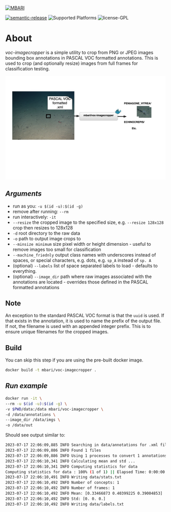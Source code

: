 [![MBARI](https://www.mbari.org/wp-content/uploads/2014/11/logo-mbari-3b.png)](http://www.mbari.org)

[![semantic-release](https://img.shields.io/badge/%20%20%F0%9F%93%A6%F0%9F%9A%80-semantic--release-e10079.svg)](https://github.com/semantic-release/semantic-release)
![Supported Platforms](https://img.shields.io/badge/Supported%20Platforms-Windows%20%7C%20macOS%20%7C%20Linux-green)
![license-GPL](https://img.shields.io/badge/license-GPL-blue)

# About

*voc-imagecropper* is a simple utility to crop from PNG or JPEG images bounding box annotations in PASCAL VOC formatted annotations.
This is used to crop (and optionally resize) images from full frames for classification testing.
    
![ Image link ](img/flow.jpg)

## *Arguments* 

  * run as you:  `-u $(id -u):$(id -g)`
  * remove after running: `--rm`
  * run interactively: `-it`
  * `--resize` the cropped image to the specified size, e.g. `--resize 128x128` crop then resizes to 128x128
  * `-d` root directory to the raw data
  * `-o` path to output image crops to
  * `--minsize minimum` size pixel width or height dimension - useful to remove images too small for classification
  * `--machine_friednly` output class names with underscores instead of spaces, or special characters, e.g. dots, e.g. `sp_A` instead of `sp. A`
  * (optional) `--labels` list of space separated labels to load - defaults to everything. 
  * (optional) `--image_dir` path where raw images associated with the annotations are located - overrides those defined
  in the PASCAL formatted annotations

## Note

An exception to the standard PASCAL VOC format is that the `uuid` is used.  If that exists in the annotation, it is used to name the prefix of the output file.  
If not, the filename is used with an appended integer prefix.  This is to ensure unique filenames for the cropped images.

## Build

You can skip this step if you are using the pre-built docker image.

```bash
docker build -t mbari/voc-imagecropper .
```
## *Run example*

```bash
docker run -it \
--rm -u $(id -u):$(id -g) \
-v $PWD/data:/data mbari/voc-imagecropper \
-d /data/annotations \
--image_dir /data/imgs \
-o /data/out
```

Should see output similar to:
```bash
2023-07-17 22:06:09,885 INFO Searching in data/annotations for .xml files
2023-07-17 22:06:09,886 INFO Found 1 files
2023-07-17 22:06:09,886 INFO Using 1 processes to convert 1 annotations ...
2023-07-17 22:06:10,341 INFO Calculating mean and std ...
2023-07-17 22:06:10,341 INFO Computing statistics for data
Computing statistics for data : 100% (1 of 1) || Elapsed Time: 0:00:00 Time:  0:00:00
2023-07-17 22:06:10,491 INFO Writing data/stats.txt
2023-07-17 22:06:10,492 INFO Number of concepts: 1
2023-07-17 22:06:10,492 INFO Number of frames: 1
2023-07-17 22:06:10,492 INFO Mean: [0.33466873 0.40399225 0.39004853]
2023-07-17 22:06:10,492 INFO Std: [0. 0. 0.]
2023-07-17 22:06:10,492 INFO Writing data/labels.txt
```
